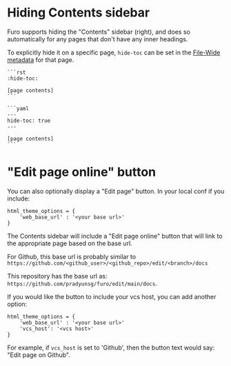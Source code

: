 # Hiding Contents sidebar

Furo supports hiding the "Contents" sidebar (right), and does so automatically for any pages that don't have any inner headings.

To explicitly hide it on a specific page, `hide-toc` can be set in the [File-Wide metadata][sphinx-file-wide-metadata] for that page.

````{tab} reStructuredText
```rst
:hide-toc:

[page contents]
```
````

````{tab} Markdown (MyST)
```yaml
---
hide-toc: true
---

[page contents]
```
````

# "Edit page online" button
You can also optionally display a "Edit page" button. In your local conf if you include:

````
html_theme_options = {
    'web_base_url' : '<your base url>'
}
````

The Contents sidebar will include a "Edit page online" button that will link to the appropriate page based on the base url.

For Github, this base url is probably similar to `https://github.com/<github_user>/<github_repo>/edit/<branch>/docs`

This repository has the base url as: `https://github.com/pradyunsg/furo/edit/main/docs`.

If you would like the button to include your vcs host, you can add another option:
````
html_theme_options = {
    'web_base_url' : '<your base url>'
    'vcs_host': '<vcs host>'
}
````

For example, if `vcs_host` is set to 'Github', then the button text would say: "Edit page on Github".


[sphinx-file-wide-metadata]: https://www.sphinx-doc.org/en/master/usage/restructuredtext/field-lists.html#metadata
